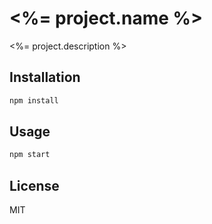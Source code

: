 # <%= project.name %>

<%= project.description %>

## Installation

```bash
npm install
```

## Usage

```bash
npm start
```

## License

MIT
